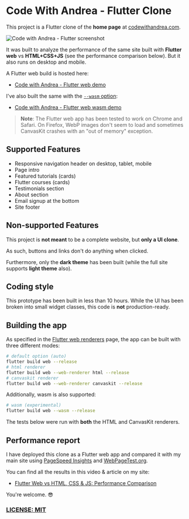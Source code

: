 # Code With Andrea - Flutter Clone

This project is a Flutter clone of the **home page** at [codewithandrea.com](https://codewithandrea.com/).

![Code with Andrea - Flutter screenshot](screenshot.png)

It was built to analyze the performance of the same site built with **Flutter web** vs **HTML+CSS+JS** (see the performance comparison below). But it also runs on desktop and mobile.

A Flutter web build is hosted here:

- [Code with Andrea - Flutter web demo](https://code-with-andrea-flutter.web.app)

I've also built the same with the [`--wasm` option](https://docs.flutter.dev/platform-integration/web/wasm):

- [Code with Andrea - Flutter web wasm demo](https://code-with-andrea-flutter-wasm.web.app)

> **Note**: The Flutter web app has been tested to work on Chrome and Safari. On Firefox, WebP images don't seem to load and sometimes CanvasKit crashes with an "out of memory" exception.

## Supported Features

- Responsive navigation header on desktop, tablet, mobile
- Page intro
- Featured tutorials (cards)
- Flutter courses (cards)
- Testimonials section
- About section
- Email signup at the bottom
- Site footer

## Non-supported Features

This project is **not meant** to be a complete website, but **only a UI clone**.

As such, buttons and links don't do anything when clicked.

Furthermore, only the **dark theme** has been built (while the full site supports **light theme** also).

## Coding style

This prototype has been built in less than 10 hours. While the UI has been broken into small widget classes, this code is **not** production-ready.

## Building the app

As specified in the [Flutter web renderers](https://docs.flutter.dev/development/tools/web-renderers) page, the app can be built with three different modes:

```zsh
# default option (auto)
flutter build web --release
# html renderer
flutter build web --web-renderer html --release
# canvaskit renderer
flutter build web --web-renderer canvaskit --release
```

Additionally, wasm is also supported:

```zsh
# wasm (experimental)
flutter build web --wasm --release
```

The tests below were run with **both** the HTML and CanvasKit renderers.

## Performance report

I have deployed this clone as a Flutter web app and compared it with my main site using [PageSpeed Insights](https://pagespeed.web.dev/) and [WebPageTest.org](https://www.webpagetest.org/).

You can find all the results in this video & article on my site:

- [Flutter Web vs HTML, CSS & JS: Performance Comparison](https://codewithandrea.com/videos/flutter-web-html-css-js-performance-comparison/)

You're welcome. 😎

### [LICENSE: MIT](LICENSE.md)